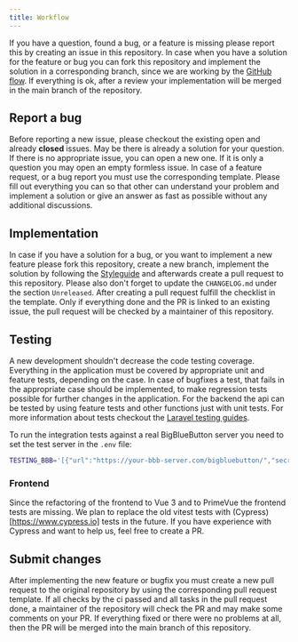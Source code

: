 ```yaml
---
title: Workflow
---
```


If you have a question, found a bug, or a feature is missing please report this by creating an issue in this repository.
In case when you have a solution for the feature or bug you can fork this repository and implement the solution in a
corresponding branch, since we are working by the [GitHub flow](https://guides.github.com/introduction/flow/). If
everything is ok, after a review your implementation will be merged in the main branch of the repository.

## Report a bug
Before reporting a new issue, please checkout the existing open and already **closed** issues. May be there is already a
solution for your question. If there is no appropriate issue, you can open a new one. If it is only a question you may
open an empty formless issue. In case of a feature request, or a bug report you must use the corresponding template.
Please fill out everything you can so that other can understand your problem and implement a solution or give an answer
as fast as possible without any additional discussions.

## Implementation
In case if you have a solution for a bug, or you want to implement a new feature please fork this repository, create a
new branch, implement the solution by following the [Styleguide](#styleguide) and afterwards create a pull request to
this repository. Please also don't forget to update the `CHANGELOG.md` under the section `Unreleased`. After
creating a pull request fulfill the checklist in the template. Only if everything done and the PR is linked to an
existing issue, the pull request will be checked by a maintainer of this repository.

## Testing
A new development shouldn't decrease the code testing coverage. Everything in the application must be covered by
appropriate unit and feature tests, depending on the case. In case of bugfixes a test, that fails in the appropriate
case should be implemented, to make regression tests possible for further changes in the application. For the backend the
api can be tested by using feature tests and other functions just with unit tests. For more information about tests
checkout the [Laravel testing guides](https://laravel.com/docs/9.x/testing).

To run the integration tests against a real BigBlueButton server you need to set the test server in
the `.env` file:
```bash
TESTING_BBB='[{"url":"https://your-bbb-server.com/bigbluebutton/","secret":"your-secret"}]'
```

### Frontend
Since the refactoring of the frontend to Vue 3 and to PrimeVue the frontend tests are missing.
We plan to replace the old vitest tests with (Cypress)[https://www.cypress.io] tests in the future.
If you have experience with Cypress and want to help us, feel free to create a PR.

## Submit changes
After implementing the new feature or bugfix you must create a new pull request to the original repository by using the
corresponding pull request template. If all checks by the ci passed and all tasks in the pull request done, a maintainer
of the repository will check the PR and may make some comments on your PR. If everything fixed or there were no problems
at all, then the PR will be merged into the main branch of this repository.
